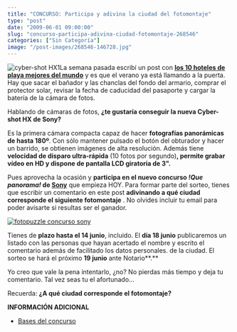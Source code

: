 ```yaml
---
title: "CONCURSO: Participa y adivina la ciudad del fotomontaje"
type: "post"
date: "2009-06-01 09:00:00"
slug: "concurso-participa-adivina-ciudad-fotomontaje-268546"
categories: ["Sin Categoría"]
image: "/post-images/268546-146728.jpg"
---
```


![cyber-shot HX1](/post-images/268546-146728.jpg "cyber-shot HX1")La semana pasada escribí un post con **[los 10 hoteles de playa mejores del mundo](http://www.missviajes.com/10-mejores-hoteles-playa-mundo-267359)** y es que el verano ya está llamando a la puerta. Hay que sacar el bañador y las chanclas del fondo del armario, comprar el protector solar, revisar la fecha de caducidad del pasaporte y cargar la batería de la cámara de fotos.

Hablando de cámaras de fotos, **¿te gustaría conseguir la nueva Cyber-shot HX de Sony?**

Es la primera cámara compacta capaz de hacer **fotografías panorámicas de hasta 180º**. Con sólo mantener pulsado el botón del obturador y hacer un barrido, se obtienen imágenes de alta resolución. Además tiene **velocidad de disparo ultra-rápida** (10 fotos por segundo)**, permite grabar vídeo en HD y dispone de pantalla LCD giratoria de 3".**

Pues aprovecha la ocasión y **participa en el nuevo concurso *!Que panorama!* de [Sony](http://www.sony.es)** que empieza HOY. Para formar parte del sorteo, tienes que escribir un comentario en este post **adivinando a qué ciudad corresponde el siguiente fotomontaje** . No olvides incluir tu email para poder avisarte si resultas ser el ganador.

[![fotopuzzle concurso sony](/post-images/268546-146725.jpg "fotopuzzle concurso sony")](/post-images/268546-146725.jpg)

Tienes de **plazo hasta el 14 junio**, incluido. El **día 18 junio** publicaremos un listado con las personas que hayan acertado el nombre y escrito el comentario además de facilitado los datos personales. de la ciudad. El sorteo se hará el próximo **19 junio** ante Notario**.**

Yo creo que vale la pena intentarlo, ¿no? No pierdas más tiempo y deja tu comentario. Tal vez seas tu el afortunado...

Recuerda: **¿A qué ciudad corresponde el fotomontaje?**

**INFORMACIÓN ADICIONAL**

- [Bases del concurso](http://docs.google.com/View?id=dftsnvrr_182c5hb99fj)
